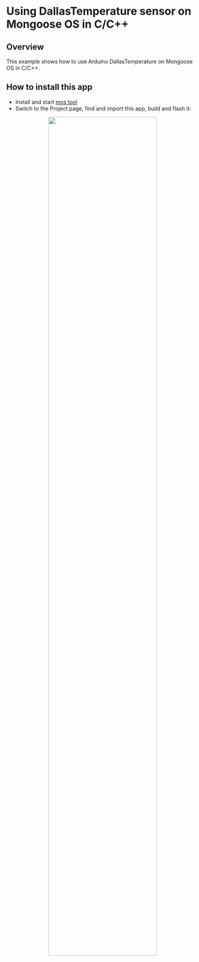 # Using DallasTemperature sensor on Mongoose OS in C/C++

## Overview

This example shows how to use Arduino DallasTemperature on Mongoose OS
in C/C++.

## How to install this app

- Install and start [mos tool](https://mongoose-os.com/software.html)
- Switch to the Project page, find and import this app, build and flash it:

<p align="center">
  <img src="https://mongoose-os.com/images/app1.gif" width="75%">
</p>
